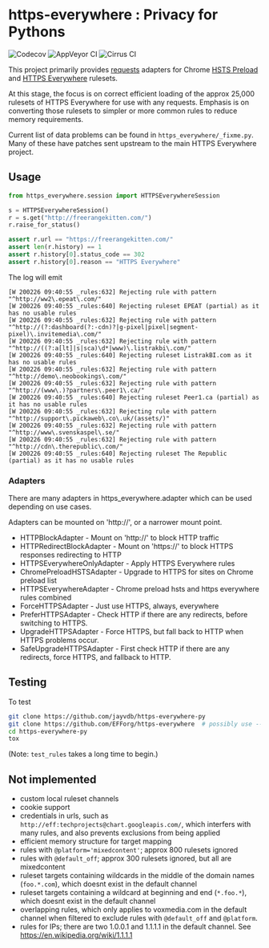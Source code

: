 # https-everywhere : Privacy for Pythons

![Codecov](https://img.shields.io/codecov/c/gh/jayvdb/https-everywhere-py)
![AppVeyor CI](https://img.shields.io/appveyor/build/jayvdb/https-everywhere-py)
![Cirrus CI](https://img.shields.io/cirrus/github/jayvdb/https-everywhere-py)

This project primarily provides [requests](https://github.com/psf/requests/) adapters for Chrome [HSTS Preload](http://hstspreload.org/) and [HTTPS Everywhere](https://github.com/EFForg/https-everywhere) rulesets.

At this stage, the focus is on correct efficient loading of the approx 25,000 rulesets of HTTPS Everywhere for use with any requests.
Emphasis is on converting those rulesets to simpler or more common rules to reduce memory requirements.

Current list of data problems can be found in `https_everywhere/_fixme.py`.  Many of these have patches sent upstream to the main HTTPS Everywhere project.

## Usage

```py
from https_everywhere.session import HTTPSEverywhereSession

s = HTTPSEverywhereSession()
r = s.get("http://freerangekitten.com/")
r.raise_for_status()

assert r.url == "https://freerangekitten.com/"
assert len(r.history) == 1
assert r.history[0].status_code == 302
assert r.history[0].reason == "HTTPS Everywhere"
```

The log will emit
```console
[W 200226 09:40:55 _rules:632] Rejecting rule with pattern "^http://ww2\.epeat\.com/"
[W 200226 09:40:55 _rules:640] Rejecting ruleset EPEAT (partial) as it has no usable rules
[W 200226 09:40:55 _rules:632] Rejecting rule with pattern "^http://(?:dashboard(?:-cdn)?|g-pixel|pixel|segment-pixel)\.invitemedia\.com/"
[W 200226 09:40:55 _rules:632] Rejecting rule with pattern "^http://((?:a[lt]|s|sca)\d*|www)\.listrakbi\.com/"
[W 200226 09:40:55 _rules:640] Rejecting ruleset ListrakBI.com as it has no usable rules
[W 200226 09:40:55 _rules:632] Rejecting rule with pattern "^http://demo\.neobookings\.com/"
[W 200226 09:40:55 _rules:632] Rejecting rule with pattern "^http://(www\.)?partners\.peer1\.ca/"
[W 200226 09:40:55 _rules:640] Rejecting ruleset Peer1.ca (partial) as it has no usable rules
[W 200226 09:40:55 _rules:632] Rejecting rule with pattern "^http://support\.pickaweb\.co\.uk/(assets/)"
[W 200226 09:40:55 _rules:632] Rejecting rule with pattern "^http://www\.svenskaspel\.se/"
[W 200226 09:40:55 _rules:632] Rejecting rule with pattern "^http://cdn\.therepublic\.com/"
[W 200226 09:40:55 _rules:640] Rejecting ruleset The Republic (partial) as it has no usable rules
```

### Adapters

There are many adapters in https_everywhere.adapter which can be used depending on use cases.

Adapters can be mounted on 'http://', or a narrower mount point.

* HTTPBlockAdapter - Mount on 'http://' to block HTTP traffic
* HTTPRedirectBlockAdapter - Mount on 'https://' to block HTTPS responses redirecting to HTTP
* HTTPSEverywhereOnlyAdapter - Apply HTTPS Everywhere rules
* ChromePreloadHSTSAdapter - Upgrade to HTTPS for sites on Chrome preload list
* HTTPSEverywhereAdapter - Chrome preload hsts and https everywhere rules combined
* ForceHTTPSAdapter - Just use HTTPS, always, everywhere
* PreferHTTPSAdapter - Check HTTP if there are any redirects, before switching to HTTPS.
* UpgradeHTTPSAdapter - Force HTTPS, but fall back to HTTP when HTTPS problems occur.
* SafeUpgradeHTTPSAdapter - First check HTTP if there are any redirects, force HTTPS, and fallback to HTTP.

## Testing

To test

```sh
git clone https://github.com/jayvdb/https-everywhere-py
git clone https://github.com/EFForg/https-everywhere  # possibly use --depth 1
cd https-everywhere-py
tox
```
(Note: `test_rules` takes a long time to begin.)

## Not implemented

- custom local ruleset channels
- cookie support
- credentials in urls, such as `http://eff:techprojects@chart.googleapis.com/`,
  which interfers with many rules, and also prevents exclusions from being applied
- efficient memory structure for target mapping
- rules with `@platform='mixedcontent'`; approx 800 rulesets ignored
- rules with `@default_off`; approx 300 rulesets ignored, but all are mixedcontent
- ruleset targets containing wildcards in the middle of the domain names (`foo.*.com`), which doesnt exist in the default channel
- ruleset targets containing a wildcard at beginning and end (`*.foo.*`), which doesnt exist in the default channel
- overlapping rules, which only applies to voxmedia.com in the default channel when filtered to exclude rules with `@default_off` and `@platform`.
- rules for IPs; there are two 1.0.0.1 and 1.1.1.1 in the default channel. See https://en.wikipedia.org/wiki/1.1.1.1
